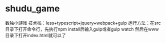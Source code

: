 # shudu_game

数独小游戏
技术栈：less+typescript+jquery+webpack+gulp
运行方法：在src目录下打开命令行，先执行npm install后输入gulp或者gulp watch
然后在www目录下打开index.html就可以了